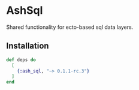# AshSql

Shared functionality for ecto-based sql data layers.

## Installation

```elixir
def deps do
  [
    {:ash_sql, "~> 0.1.1-rc.3"}
  ]
end
```
